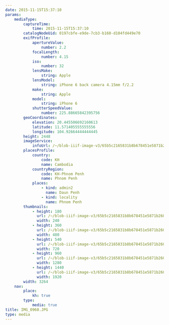 ```yaml
---
date: 2015-11-15T15:37:10
params:
    mediaType:
        captureTime:
            time: 2015-11-15T15:37:10
        catalogNodeUid: 0197cbfe-e9de-7cb3-b160-d104fd449e70
        exifProfile:
            apertureValue:
                number: 2.2
            focalLength:
                number: 4.15
            iso:
                number: 32
            lensMake:
                string: Apple
            lensModel:
                string: iPhone 6 back camera 4.15mm f/2.2
            make:
                string: Apple
            model:
                string: iPhone 6
            shutterSpeedValue:
                number: 225.88665842395756
        geoCoordinates:
            elevation: 20.445506692160613
            latitude: 11.571405555555556
            longitude: 104.92664444444445
        height: 2448
        imageService:
            infoUrl: /~/blob-iiif-image-v3/65b5c2165831b8b678451e5871b26029b4942347cce2f9ae9d03b0cfee481bc6/info.json
        placesProfile:
            country:
                code: KH
                name: Cambodia
            countryRegion:
                code: KH-Phnom Penh
                name: Phnom Penh
            places:
                - kind: admin2
                  name: Daun Penh
                - kind: locality
                  name: Phnom Penh
        thumbnails:
            - height: 180
              url: /~/blob-iiif-image-v3/65b5c2165831b8b678451e5871b26029b4942347cce2f9ae9d03b0cfee481bc6/full/240%2C180/0/default.jpg
              width: 240
            - height: 360
              url: /~/blob-iiif-image-v3/65b5c2165831b8b678451e5871b26029b4942347cce2f9ae9d03b0cfee481bc6/full/480%2C360/0/default.jpg
              width: 480
            - height: 540
              url: /~/blob-iiif-image-v3/65b5c2165831b8b678451e5871b26029b4942347cce2f9ae9d03b0cfee481bc6/full/720%2C540/0/default.jpg
              width: 720
            - height: 960
              url: /~/blob-iiif-image-v3/65b5c2165831b8b678451e5871b26029b4942347cce2f9ae9d03b0cfee481bc6/full/1280%2C960/0/default.jpg
              width: 1280
            - height: 1440
              url: /~/blob-iiif-image-v3/65b5c2165831b8b678451e5871b26029b4942347cce2f9ae9d03b0cfee481bc6/full/1920%2C1440/0/default.jpg
              width: 1920
        width: 3264
    nav:
        place:
            kh: true
        type:
            media: true
title: IMG_0960.JPG
type: media
---
```

